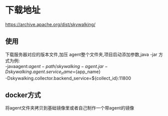 # 下载地址  
 https://archive.apache.org/dist/skywalking/  
## 使用  
下载服务器对应的版本文件,加压 agent整个文件夹,项目启动添加参数,java -jar 方式为例:  
 -javaagent:${agent-path}/skywalking-agent.jar  
 -Dskywalking.agent.service_name=${app_name}  
 -Dskywalking.collector.backend_service=${collect_id}:11800  
## docker方式  
将agent文件夹拷贝到基础镜像里或者自己制作一个带agent的镜像
